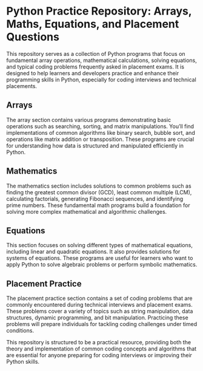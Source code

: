 # Python Practice Repository: Arrays, Maths, Equations, and Placement Questions

This repository serves as a collection of Python programs that focus on fundamental array operations, mathematical calculations, solving equations, and typical coding problems frequently asked in placement exams. It is designed to help learners and developers practice and enhance their programming skills in Python, especially for coding interviews and technical placements.

## Arrays

The array section contains various programs demonstrating basic operations such as searching, sorting, and matrix manipulations. You’ll find implementations of common algorithms like binary search, bubble sort, and operations like matrix addition or transposition. These programs are crucial for understanding how data is structured and manipulated efficiently in Python.

## Mathematics

The mathematics section includes solutions to common problems such as finding the greatest common divisor (GCD), least common multiple (LCM), calculating factorials, generating Fibonacci sequences, and identifying prime numbers. These fundamental math programs build a foundation for solving more complex mathematical and algorithmic challenges.

## Equations

This section focuses on solving different types of mathematical equations, including linear and quadratic equations. It also provides solutions for systems of equations. These programs are useful for learners who want to apply Python to solve algebraic problems or perform symbolic mathematics.

## Placement Practice

The placement practice section contains a set of coding problems that are commonly encountered during technical interviews and placement exams. These problems cover a variety of topics such as string manipulation, data structures, dynamic programming, and bit manipulation. Practicing these problems will prepare individuals for tackling coding challenges under timed conditions.

This repository is structured to be a practical resource, providing both the theory and implementation of common coding concepts and algorithms that are essential for anyone preparing for coding interviews or improving their Python skills.
